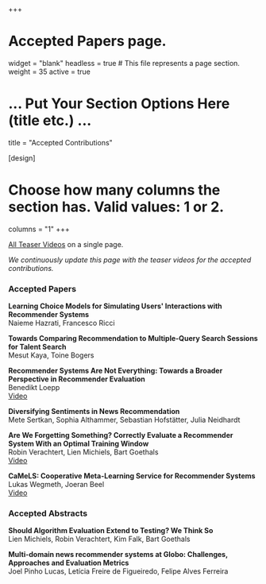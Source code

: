 +++
# Accepted Papers page.
widget = "blank"
headless = true  # This file represents a page section.
weight = 35
active = true 

# ... Put Your Section Options Here (title etc.) ...
title = "Accepted Contributions"

[design]
  # Choose how many columns the section has. Valid values: 1 or 2.
  columns = "1"
+++

[All Teaser Videos](./videos) on a single page.

*We continuously update this page with the teaser videos for the accepted contributions.*

### Accepted Papers

**Learning Choice Models for Simulating Users' Interactions with Recommender Systems**  
Naieme Hazrati, Francesco Ricci  

**Towards Comparing Recommendation to Multiple-Query Search Sessions for Talent Search**  
Mesut Kaya, Toine Bogers  

**Recommender Systems Are Not Everything: Towards a Broader Perspective in Recommender Evaluation**  
Benedikt Loepp  
[Video](./videos#recommender-systems-are-not-everything-towards-a-broader-perspective-in-recommender-evaluation)

**Diversifying Sentiments in News Recommendation**  
Mete Sertkan, Sophia Althammer, Sebastian Hofstätter, Julia Neidhardt  

**Are We Forgetting Something? Correctly Evaluate a Recommender System With an Optimal Training Window**  
Robin Verachtert, Lien Michiels, Bart Goethals  
[Video](./videos#are-we-forgetting-something-correctly-evaluate-a-recommender-system-with-an-optimal-training-window)

**CaMeLS: Cooperative Meta-Learning Service for Recommender Systems**  
Lukas Wegmeth, Joeran Beel  
[Video](./videos#camels-cooperative-meta-learning-service-for-recommender-systems)




### Accepted Abstracts

**Should Algorithm Evaluation Extend to Testing? We Think So**  
Lien Michiels, Robin Verachtert, Kim Falk, Bart Goethals  

**Multi-domain news recommender systems at Globo: Challenges, Approaches and Evaluation Metrics**  
Joel Pinho Lucas, Letícia Freire de Figueiredo, Felipe Alves Ferreira  

